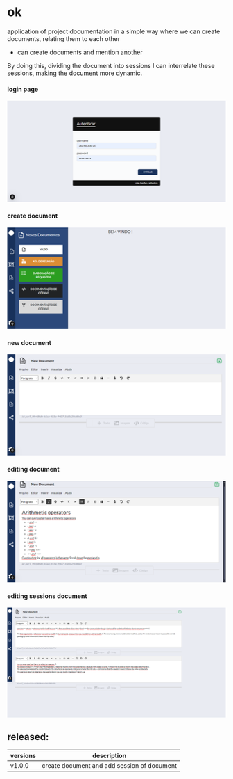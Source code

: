 # ok

application of project documentation in a simple way where we can create documents, relating them to each other

* can create documents and mention another 

By doing this, dividing the document into sessions I can interrelate these sessions, making the document more dynamic.
#### login page
<img src="./documentation/login.png">

#### create document
<img src="./documentation/part-documentos.png">

#### new document
<img src="./documentation/criacao-documentos.png">

#### editing document
<img src="./documentation/criacao-documentos-editing.png">

#### editing sessions document
<img src="./documentation/criacao-documentos-editing_2.png">

## released:

|versions| description |
|--|--|
| v1.0.0 |create document and add session of document|